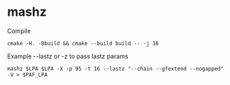 # mashz

Compile

```
cmake -H. -Bbuild && cmake --build build -- -j 16
```

Example
--lastz or -z to pass lastz params

```
mashz $LPA $LPA -X -p 95 -t 16 --lastz "--chain --gfextend --nogapped" -V > $PAF_LPA
```
